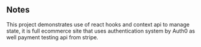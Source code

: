 ## Notes
This project demonstrates use of react hooks and context api to manage state, it is full ecommerce site that uses authentication system by Auth0 as well payment testing api from stripe.
